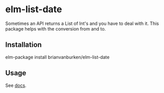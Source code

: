 # elm-list-date

Sometimes an API returns a List of Int's and you have to deal with it. This
package helps with the conversion from and to.

## Installation

elm-package install brianvanburken/elm-list-date

## Usage

See [docs](http://package.elm-lang.org/packages/brianvanburken/elm-list-date/latest/ListDate).
